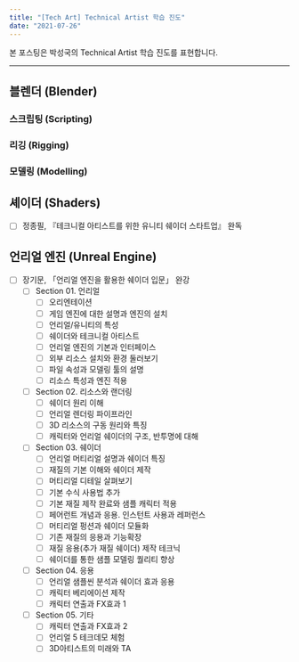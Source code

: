 ```yaml
---
title: "[Tech Art] Technical Artist 학습 진도"
date: "2021-07-26"
---
```


본 포스팅은 박성국의 Technical Artist 학습 진도를 표현합니다.

---

## 블렌더 (Blender)

### 스크립팅 (Scripting)

### 리깅 (Rigging)

### 모델링 (Modelling)

## 셰이더 (Shaders)

- [ ] 정종필, 『테크니컬 아티스트를 위한 유니티 쉐이더 스타트업』 완독

## 언리얼 엔진 (Unreal Engine)

- [ ] 장기문, 「언리얼 엔진을 활용한 쉐이더 입문」 완강
  - [ ] Section 01. 언리얼
    - [ ] 오리엔테이션
    - [ ] 게임 엔진에 대한 설명과 엔진의 설치
    - [ ] 언리얼/유니티의 특성
    - [ ] 쉐이더와 테크니컬 아티스트
    - [ ] 언리얼 엔진의 기본과 인터페이스
    - [ ] 외부 리소스 설치와 환경 둘러보기
    - [ ] 파일 속성과 모델링 툴의 설명
    - [ ] 리소스 특성과 엔진 적용
  - [ ] Section 02. 리소스와 랜더링
    - [ ] 쉐이더 원리 이해
    - [ ] 언리얼 렌더링 파이프라인
    - [ ] 3D 리소스의 구동 원리와 특징
    - [ ] 캐릭터와 언리얼 쉐이더의 구조, 반투명에 대해
  - [ ] Section 03. 쉐이더
    - [ ] 언리얼 머티리얼 설명과 쉐이더 특징
    - [ ] 재질의 기본 이해와 쉐이더 제작
    - [ ] 머티리얼 디테일 살펴보기
    - [ ] 기본 수식 사용법 추가
    - [ ] 기본 재질 제작 완료와 샘플 캐릭터 적용
    - [ ] 페어런트 개념과 응용. 인스턴트 사용과 레퍼런스
    - [ ] 머티리얼 펑션과 쉐이더 모듈화
    - [ ] 기존 재질의 응용과 기능확장
    - [ ] 재질 응용(추가 재질 쉐이더) 제작 테크닉
    - [ ] 쉐이더를 통한 샘플 모델링 퀄리티 향상
  - [ ] Section 04. 응용
    - [ ] 언리얼 샘플씬 분석과 쉐이더 효과 응용
    - [ ] 캐릭터 베리에이션 제작
    - [ ] 캐릭터 연출과 FX효과 1
  - [ ] Section 05. 기타
    - [ ] 캐릭터 연출과 FX효과 2
    - [ ] 언리얼 5 테크데모 체험
    - [ ] 3D아티스트의 미래와 TA
